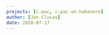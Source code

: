 ```yaml
---
projects: [c-pac, c-pac-on-habanero]
author: [Jon Clucas]
date: 2020-07-17
---
```

<!-- 
- [x] :construction: C-PAC v1.7.0
   - [x] longitudinal
      - [{% octicon code-review height:12 class:"right left" aria-label:code review %} FCP-INDI/C-PAC_GUI\#46](https://github.com/FCP-INDI/C-PAC_GUI/pull/46)
   - [x] run nuisance but turn off freq filtering
   - [x] ANTS priors
      - [{% octicon code-review height:12 class:"right left" aria-label:code review %} FCP-INDI/C-PAC_GUI\#45](https://github.com/FCP-INDI/C-PAC_GUI/pull/45)
   - [x] C-PAC {% octicon issue-opened height:12 class:"right left" aria-label:issue %} \#1260
  - [x] C-PAC Python package v0.2.5
- [x] C-PAC on Habanero
  
### didn't get to
- [ ] simplify automated testing (C-PAC)
- [ ] spec Docker image for testing
- [ ] C-PAC ANTS priors testing
- [ ] on Ned: {% highlight Python %}
   requests.exceptions.HTTPError: 500 Server Error: Internal Server Error for url: http+docker://localhost/v1.35/containers/f613e7a80272cc015bc1e92a8c16a4c0e73bc3df98988c79a8a3c0df4f7be207/start
   docker.errors.APIError: 500 Server Error: Internal Server Error ("OCI runtime create failed: container_linux.go:348: starting container process caused 
   {% endhighlight %}
- [ ] KnowB4 (:calendar: due September 30)

### C-PAC longitudinal

* AWS died - restart
* [{% octicon code-review height:12 class:"right left" aria-label:code review %} FCP-INDI/C-PAC_GUI\#46](https://github.com/FCP-INDI/C-PAC_GUI/pull/46)

### run nuisance but turn off freq filtering

([C-PAC {% octicon issue-opened height:12 class:"right left" aria-label:issue %} #1314](https://github.com/FCP-INDI/C-PAC/issues/1314))

* [📎 nuisance_no_freq.yml]({{ site.baseurl }}/assets/log_attachments/2020-07-17/nuisance_no_freq.yml)
* [📎 nuisance_no_freq.1.yml]({{ site.baseurl }}/assets/log_attachments/2020-07-17/nuisance_no_freq.1.yml)
* [📎 nuisance_no_freq.2.yml]({{ site.baseurl }}/assets/log_attachments/2020-07-17/nuisance_no_freq.2.yml)

### C-PAC on Habanero

* Ask Lisa for `nuisance_regressor` subdirectory of `working`

### C-PAC ANTS priors

* [{% octicon code-review height:12 class:"right left" aria-label:code review %} FCP-INDI/C-PAC_GUI#45](https://github.com/FCP-INDI/C-PAC_GUI/pull/45)

### C-PAC Python package

* Fix installation issues
* Add tests for installation issues
* Fix tests for no optional `--output_dir`

### C-PAC {% octicon issue-opened height:12 class:"right left" aria-label:issue %} 1260

* More testing
* Refactor a little — use `os.stat` instead of `try`/`except` -->